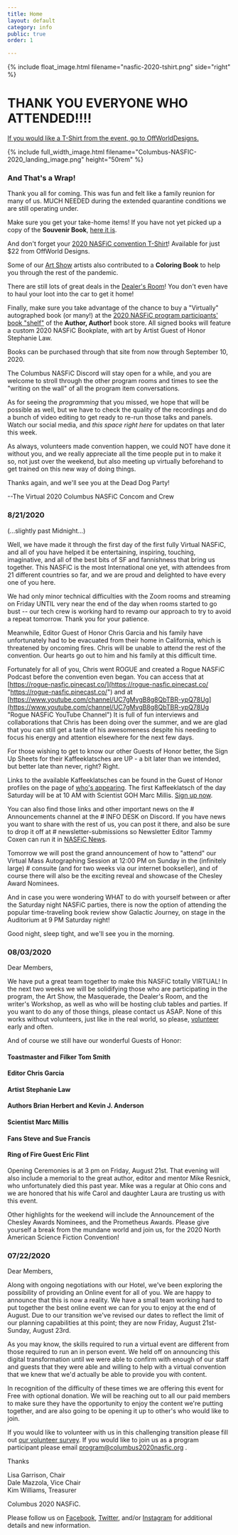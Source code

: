 ```yaml
---
title: Home
layout: default
category: info
public: true
order: 1

---
```


{% include float_image.html filename="nasfic-2020-tshirt.png" side="right" %}

# THANK YOU EVERYONE WHO ATTENDED!!!!

[If you would like a T-Shirt from the event, go to OffWorldDesigns.](https://www.offworlddesigns.com/worldcons-bids/)

{% include full_width_image.html filename="Columbus-NASFIC-2020_landing_image.png" height="50rem" %}

### And That's a Wrap!

Thank you all for coming.  This was fun and felt like a family reunion for many of us.  MUCH NEEDED during the extended quarantine conditions we are still operating under. 

Make sure you get your take-home items!  If you have not yet picked up a copy of the **Souvenir Book**, [here it is](https://columbus2020nasfic.org/assets/pdfs/Columbus%20NASFIC%202020%20Souvenir%20Book.pdf "2020 NASFiC Souvenir Book"). 

And don't forget your [2020 NASFiC convention T-Shirt](https://www.offworlddesigns.com/columbus-in-2020-nasfic-t-shirt/ "Get yer t-shirt here!")! Available for just $22 from OffWorld Designs. 

Some of our [Art Show](https://columbus2020nasfic.org/art-show-at-con.html "Go shop at the Art Show!") artists also contributed to a **Coloring Book** to help you through the rest of the pandemic. 

There are still lots of great deals in the [Dealer's Room]()! You don't even have to haul your loot into the car to get it home!

Finally, make sure you take advantage of the chance to buy a "Virtually" autographed book (or many!) at the [2020 NASFiC program participants' book "shelf"](https://www.author-author.net/products/category/950 "2020 NASFiC Signed Books") of the **Author, Author!** book store.  All signed books will feature a custom 2020 NASFiC Bookplate, with art by Artist Guest of Honor Stephanie Law. 

Books can be purchased through that site from now through September 10, 2020. 

The Columbus NASFiC Discord will stay open for a while, and you are welcome to stroll through the other program rooms and times to see the "writing on the wall" of all the program item conversations.   
  
As for seeing the _programming_ that you missed, we hope that will be possible as well, but we have to check the quality of the recordings and do a bunch of video editing to get ready to re-run those talks and panels. Watch our social media, and _this space right here_ for updates on that later this week. 

As always, volunteers made convention happen, we could NOT have done it without you, and we really appreciate all the time people put in to make it so, not just over the weekend, but also meeting up virtually beforehand to get trained on this new way of doing things. 

Thanks again, and we'll see you at the Dead Dog Party!

\--The Virtual 2020 Columbus NASFiC Concom and Crew

### 8/21/2020

(...slightly past Midnight...)

Well, we have made it through the first day of the first fully Virtual NASFiC, and all of you have helped it be entertaining, inspiring, touching, imaginative, and all of the best bits of SF and fannishness that bring us together. This NASFiC is the most International one yet, with attendees from 21 different countries so far, and we are proud and delighted to have every one of you here.

We had only minor technical difficulties with the Zoom rooms and streaming on Friday UNTIL very near the end of the day when rooms started to go bust -- our tech crew is working hard to revamp our approach to try to avoid a repeat tomorrow. Thank you for your patience.

Meanwhile, Editor Guest of Honor Chris Garcia and his family have unfortunately had to be evacuated from their home in California, which is threatened by oncoming fires. Chris will be unable to attend the rest of the convention.  Our hearts go out to him and his family at this difficult time.

Fortunately for all of you, Chris went ROGUE and created a Rogue NASFiC Podcast before the convention even began. You can access that at [https://rogue-nasfic.pinecast.co/](https://rogue-nasfic.pinecast.co/ "https://rogue-nasfic.pinecast.co/")  and at [https://www.youtube.com/channel/UC7gMvgB8g8QbTBR-ypQ78Ug](https://www.youtube.com/channel/UC7gMvgB8g8QbTBR-ypQ78Ug "Rogue NASFiC YouTube Channel")  It is full of fun interviews and collaborations that Chris has been doing over the summer, and we are glad that you can still get a taste of his awesomeness despite his needing to focus his energy and attention elsewhere for the next few days.

For those wishing to get to know our other Guests of Honor better, the Sign Up Sheets for their Kaffeeklatsches are UP - a bit later than we intended, but better late than never, right?  Right.

Links to the available Kaffeeklatsches can be found in the Guest of Honor profiles on the page of [who's appearing](https://columbus2020nasfic.org/guests.html "Guests"). The first Kaffeeklatsch of the day Saturday will be at 10 AM with Scientist GOH Marc Millis.  [Sign up now](https://forms.gle/BUjhGckubRGvAobL8 "Sign Up Form").

You can also find those links and other important news on the # Announcements channel at the # INFO DESK on Discord. If you have news you want to share with the rest of us, you can post it there, and also be sure to drop it off at # newsletter-submissions so Newsletter Editor Tammy Coxen can run it in [NASFiC News](https://columbus2020nasfic.org/NASFiCnews.html "Newsletter").

Tomorrow we will post the grand announcement of how to "attend" our Virtual Mass Autographing Session at 12:00 PM on Sunday in the (infinitely large)  # consuite (and for two weeks via our internet bookseller), and of course there will also be the exciting reveal and showcase of the Chesley Award Nominees.

And in case you were wondering WHAT to do with yourself between or after the Saturday night NASFiC parties, there is now the option of attending the popular time-traveling book review show Galactic Journey, on stage in the Auditorium at 9 PM Saturday night!

Good night, sleep tight, and we'll see you in the morning.

### 08/03/2020

Dear Members,

We have put a great team together to make this NASFiC totally VIRTUAL! In the next two weeks we will be solidifying those who are participating in the program, the Art Show, the Masquerade, the Dealer's Room, and the writer's Workshop, as well as who will be hosting club tables and parties. If you want to do any of those things, please contact us ASAP.  None of this works without volunteers, just like in the real world, so please, [volunteer](https://form.jotform.com/201906040573044?fbclid=IwAR1I79sPqqTA08fb3Ue4yMIkZR_913tq87qv5dnlg6pHrw0mTCUDrk8mKPQ) early and often.

And of course we still have our wonderful Guests of Honor:

#### Toastmaster and Filker Tom Smith

#### Editor  Chris Garcia

#### Artist  Stephanie Law

#### Authors  Brian Herbert and Kevin J. Anderson

#### Scientist  Marc Millis

#### Fans  Steve and Sue Francis

#### Ring of Fire Guest  Eric Flint

Opening Ceremonies is at 3 pm on Friday, August 21st. That evening will also include a memorial to the great author, editor and mentor Mike Resnick, who unfortunately died this past year.  Mike was a regular at Ohio cons and we are honored that his wife Carol and daughter Laura are trusting us with this event.

Other highlights for the weekend will include the Announcement of the Chesley Awards Nominees, and the Prometheus Awards.  Please give yourself a break from the mundane world and join us, for the 2020 North American Science Fiction Convention!

### 07/22/2020

Dear Members,

Along with ongoing negotiations with our Hotel, we've been exploring the possibility of providing an Online event for all of you. We are happy to announce that this is now a reality. We have a small team working hard to put together the best online event we can for you to enjoy at the end of August. Due to our transition we've revised our dates to reflect the limit of our planning capabilities at this point; they are now Friday, August 21st-Sunday, August 23rd.

As you may know, the skills required to run a virtual event are different from those required to run an in person event. We held off on announcing this digital transformation until we were able to confirm with enough of our staff and guests that they were able and willing to help with a virtual convention that we knew that we'd actually be able to provide you with content.

In recognition of the difficulty of these times we are offering this event for Free with optional donation. We will be reaching out to all our paid members to make sure they have the opportunity to enjoy the content we're putting together, and are also going to be opening it up to other's who would like to join.

If you would like to volunteer with us in this challenging transition please fill out [our volunteer survey](https://form.jotform.com/201906040573044?fbclid=IwAR1I79sPqqTA08fb3Ue4yMIkZR_913tq87qv5dnlg6pHrw0mTCUDrk8mKPQ). If you would like to join us as a program participant please email program@columbus2020nasfic.org .

Thanks

Lisa Garrison, Chair  
Dale Mazzola, Vice Chair  
Kim Williams, Treasurer

Columbus 2020 NASFiC.

Please follow us on [Facebook](https://www.facebook.com/groups/540911450142993/), [Twitter](https://twitter.com/CColumbus2020), and/or [Instagram](https://www.instagram.com/columbusin2020/) for additional details and new information.